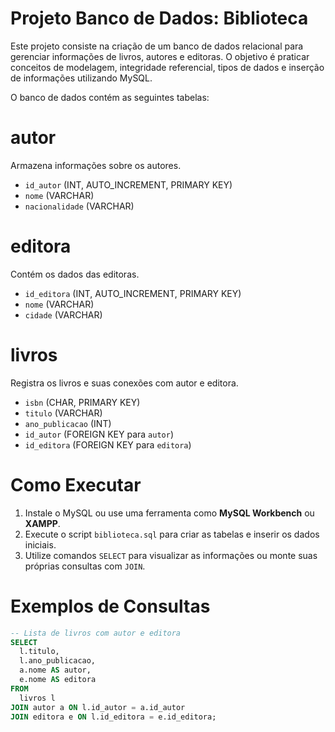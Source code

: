 # Projeto Banco de Dados: Biblioteca

Este projeto consiste na criação de um banco de dados relacional para gerenciar informações de livros, autores e editoras. O objetivo é praticar conceitos de modelagem, integridade referencial, tipos de dados e inserção de informações utilizando MySQL.


O banco de dados contém as seguintes tabelas:

# autor
Armazena informações sobre os autores.

- `id_autor` (INT, AUTO_INCREMENT, PRIMARY KEY)
- `nome` (VARCHAR)
- `nacionalidade` (VARCHAR)

# editora
Contém os dados das editoras.

- `id_editora` (INT, AUTO_INCREMENT, PRIMARY KEY)
- `nome` (VARCHAR)
- `cidade` (VARCHAR)

# livros
Registra os livros e suas conexões com autor e editora.

- `isbn` (CHAR, PRIMARY KEY)
- `titulo` (VARCHAR)
- `ano_publicacao` (INT)
- `id_autor` (FOREIGN KEY para `autor`)
- `id_editora` (FOREIGN KEY para `editora`)

# Como Executar

1. Instale o MySQL ou use uma ferramenta como **MySQL Workbench** ou **XAMPP**.
2. Execute o script `biblioteca.sql` para criar as tabelas e inserir os dados iniciais.
3. Utilize comandos `SELECT` para visualizar as informações ou monte suas próprias consultas com `JOIN`.

#  Exemplos de Consultas
````sql
-- Lista de livros com autor e editora
SELECT 
  l.titulo,
  l.ano_publicacao,
  a.nome AS autor,
  e.nome AS editora
FROM 
  livros l
JOIN autor a ON l.id_autor = a.id_autor
JOIN editora e ON l.id_editora = e.id_editora;
